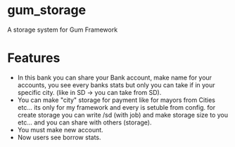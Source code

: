 # gum_storage
A storage system for Gum Framework

# Features

- In this bank you can share your Bank account, make name for your accounts, you see every banks stats but only you can take if in your specific city. (like in SD -> you can take from SD).
- You can make "city" storage for payment like for mayors from Cities etc... its only for my framework and every is setuble from config.
for create storage you can write /sd (with job) and make storage size to you etc...  and you can share with others (storage).
- You must make new account.
- Now users see borrow stats. 
